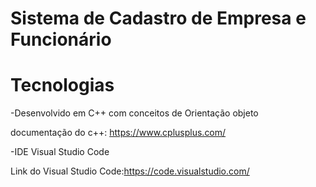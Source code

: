 # Sistema de Cadastro de Empresa e Funcionário

# Tecnologias
-Desenvolvido em C++ com conceitos de Orientação objeto

  documentação do c++: https://www.cplusplus.com/

-IDE Visual Studio Code

Link do Visual Studio Code:https://code.visualstudio.com/
